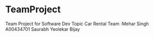 # TeamProject
Team Project for Software Dev
Topic Car Rental
Team :Mehar Singh A00434701 
      Saurabh Yeolekar
      Bijay 

